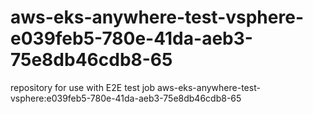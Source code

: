# aws-eks-anywhere-test-vsphere-e039feb5-780e-41da-aeb3-75e8db46cdb8-65
repository for use with E2E test job aws-eks-anywhere-test-vsphere:e039feb5-780e-41da-aeb3-75e8db46cdb8-65
